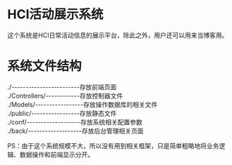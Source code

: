 HCI活动展示系统
===

这个系统是HCI日常活动信息的展示平台，除此之外，用户还可以用来当博客用。


系统文件结构
===

./------------------------存放前端页面   
./Controllers/------------存放控制器文件   
./Models/-----------------存放操作数据库的相关文件   
./public/-----------------存放静态文件   
./conf/-------------------存放系统相关配置参数   
./back/-------------------存放后台管理相关页面

PS：由于这个系统规模不大，所以没有用到相关框架，只是简单粗略地将业务逻辑、数据操作和前端显示分开。
